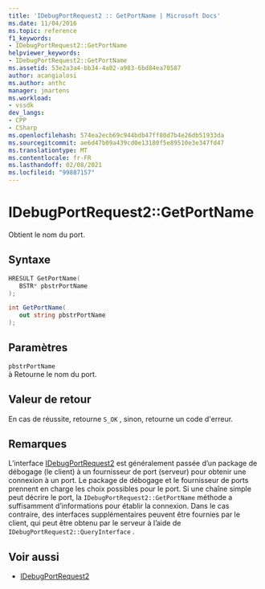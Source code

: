 ```yaml
---
title: 'IDebugPortRequest2 :: GetPortName | Microsoft Docs'
ms.date: 11/04/2016
ms.topic: reference
f1_keywords:
- IDebugPortRequest2::GetPortName
helpviewer_keywords:
- IDebugPortRequest2::GetPortName
ms.assetid: 53e2a3a4-bb34-4a02-a983-6bd84ea70587
author: acangialosi
ms.author: anthc
manager: jmartens
ms.workload:
- vssdk
dev_langs:
- CPP
- CSharp
ms.openlocfilehash: 574ea2ecb69c944bdb47ff80d7b4e26db51933da
ms.sourcegitcommit: ae6d47b09a439cd0e13180f5e89510e3e347fd47
ms.translationtype: MT
ms.contentlocale: fr-FR
ms.lasthandoff: 02/08/2021
ms.locfileid: "99887157"
---
```

# <a name="idebugportrequest2getportname"></a>IDebugPortRequest2::GetPortName
Obtient le nom du port.

## <a name="syntax"></a>Syntaxe

```cpp
HRESULT GetPortName( 
   BSTR* pbstrPortName
);
```

```csharp
int GetPortName( 
   out string pbstrPortName
);
```

## <a name="parameters"></a>Paramètres
`pbstrPortName`\
à Retourne le nom du port.

## <a name="return-value"></a>Valeur de retour
 En cas de réussite, retourne `S_OK` , sinon, retourne un code d'erreur.

## <a name="remarks"></a>Remarques
 L’interface [IDebugPortRequest2](../../../extensibility/debugger/reference/idebugportrequest2.md) est généralement passée d’un package de débogage (le client) à un fournisseur de port (serveur) pour obtenir une connexion à un port. Le package de débogage et le fournisseur de ports prennent en charge les choix possibles pour le port. Si une chaîne simple peut décrire le port, la `IDebugPortRequest2::GetPortName` méthode a suffisamment d’informations pour établir la connexion. Dans le cas contraire, des interfaces supplémentaires peuvent être fournies par le client, qui peut être obtenu par le serveur à l’aide de `IDebugPortRequest2::QueryInterface` .

## <a name="see-also"></a>Voir aussi
- [IDebugPortRequest2](../../../extensibility/debugger/reference/idebugportrequest2.md)
